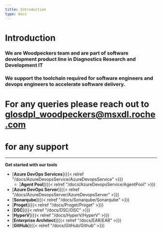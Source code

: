 ```yaml
---
title: Introduction
type: docs
---
```


# Introduction

### We are Woodpeckers team and are part of software development product line in Diagnostics Research and Development IT

### We support the toolchain required for software engineers and devops engineers to accelerate software delivery.

# For any queries please reach out to <glosdpl_woodpeckers@msxdl.roche.com>
# for any support 

---

<!-- START doctoc generated TOC please keep comment here to allow auto update -->
<!-- DON'T EDIT THIS SECTION, INSTEAD RE-RUN doctoc TO UPDATE -->

**Get started with our tools**

-   [**Azure DevOps Services**]({{< relref "/docs/AzureDevopsService/AzureDevopsService" >}})
    -  [**Agent Pool**]({{< relref "/docs/AzureDevopsService/AgentPool" >}})
-   [**Azure DevOps Server**]({{< relref "/docs/AzureDevopsServer/AzureDevopsServer" >}})
-   [**Sonarqube**]({{< relref "/docs/Sonarqube/Sonarqube" >}})
-   [**Proget**]({{< relref "/docs/Proget/Proget" >}})
-   [**DSC**]({{< relref "/docs/DSC/DSC" >}})
-   [**HyperV**]({{< relref "/docs/HyperV/HyperV" >}})
-   [**Enterprise Architect**]({{< relref "/docs/EAR/EAR" >}})
-   [**GitHub**]({{< relref "/docs/GitHub/Github" >}})


<!-- END doctoc generated TOC please keep comment here to allow auto update -->
